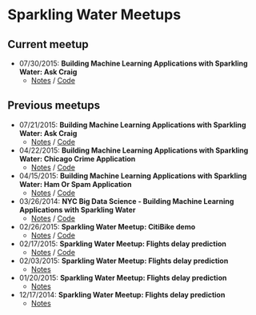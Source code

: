 # Sparkling Water Meetups

## Current meetup
  * 07/30/2015: **Building Machine Learning Applications with Sparkling Water: Ask
    Craig**
    - [Notes](Meetup20150730.md) / [Code](Meetup20150730.script.scala)
  
## Previous meetups
  * 07/21/2015: **Building Machine Learning Applications with Sparkling Water: Ask
    Craig**
    - [Notes](Meetup20150721.md) / [Code](Meetup20150721.script.scala)
  * 04/22/2015: **Building Machine Learning Applications with Sparkling Water: Chicago Crime Application**
    - [Notes](Meetup20150422.md) / [Code](Meetup20150422.script.scala)
  * 04/15/2015: **Building Machine Learning Applications with Sparkling Water: Ham Or Spam Application**
    - [Notes](Meetup20150415.md) / [Code](Meetup20150415.script.scala)
  * 03/26/2014: **NYC Big Data Science - Building Machine Learning Applications with Sparkling Water**
    - [Notes](Meetup20150326.md) / [Code](Meetup20150326.script.scala)
  * 02/26/2015: **Sparkling Water Meetup: CitiBike demo** 
    - [Notes](Meetup20150226.md) / [Code](Meetup20150226.script.scala)  
  * 02/17/2015: **Sparkling Water Meetup: Flights delay prediction**
    - [Notes](Meetup20150217.md) / [Code](Meetup20150217.script.scala)  
  * 02/03/2015: **Sparkling Water Meetup: Flights delay prediction**
    - [Notes](Meetup20150203.md)
  * 01/20/2015: **Sparkling Water Meetup: Flights delay prediction**
    - [Notes](Meetup20150120.md)
  * 12/17/2014: **Sparkling Water Meetup: Flights delay prediction**
    - [Notes](Meetup20141217.md)
    
